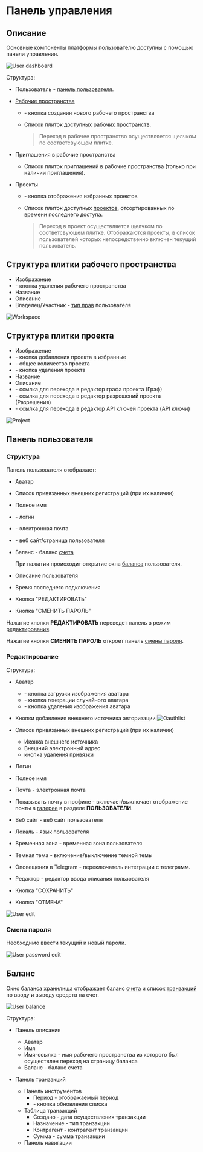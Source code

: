 # Панель управления

## Описание

Основные компоненты платформы пользователю доступны с помощью панели управления.

![User dashboard](/images/common/dashboard.png)

Структура:

- <span class="iconify-inline" data-icon="mdi:account"></span> Пользователь - [панель пользователя](#панель-пользователя).
- [Рабочие пространства][1]

  - <span class='iconify-inline' data-icon='mdi:plus'></span> - кнопка создания нового рабочего пространства
  - Список плиток доступных [рабочих пространств][1].

    > Переход в рабочее пространство осуществляется щелчком по соответсвующем плитке.

- Приглашения в рабочие пространства

  - Список плиток приглашений в рабочие пространства (только при наличии приглашения).

- Проекты

  - <span class="iconify-inline" data-icon="mdi:star"></span> - кнопка отображения избранных проектов
  - Список плиток доступных [проектов][2], отсортированных по времени последнего доступа.

    > Переход в проект осуществляется щелчком по соответсвующем плитке. Отображаются проекты, в список пользователей которых непосредственно включен текущий пользователь.

## Структура плитки рабочего пространства

- Изображение
- <span class="iconify-inline" data-icon="mdi:delete"></span> - кнопка удаления рабочего пространства
- Название
- Описание
- Владелец/Участник - [тип прав][3] пользователя

![Workspace](/images/common/dashboard_workspace_panel.png)

## Структура плитки проекта

- Изображение
- <span class="iconify-inline" data-icon="mdi:star"></span> - кнопка добавления проекта в избранные
- <span class='iconify-inline' data-icon='ph:number-square-two-fill' style="color: green"></span> - общее количество <span class="iconify-inline" data-icon="mdi:star"></span> проекта
- <span class="iconify-inline" data-icon="mdi:delete"></span> - кнопка удаления проекта
- Название
- Описание
- <span class="iconify-inline" data-icon="mdi:sitemap"></span> - cсылка для перехода в редактор графа проекта (Граф)
- <span class="iconify-inline" data-icon="mdi:shield-account"></span> - cсылка для перехода в редактор разрешений проекта (Разрешения)
- <span class="iconify-inline" data-icon="mdi:shield-key"></span> - cсылка для перехода в редактор API ключей проекта (API ключи)

![Project](/images/common/dashboard_project_panel.png)

## Панель пользователя

### Структура

Панель пользователя отображает:

- Аватар
- Список привязанных внешних регистраций (при их наличии)
- Полное имя
- <span class="iconify-inline" data-icon="mdi:at"></span> - логин
- <span class="iconify-inline" data-icon="mdi:email"></span> - электронная почта
- <span class="iconify-inline" data-icon="mdi:link"></span> - веб сайт/страница пользователя
- <span class='iconify-inline' data-icon='mdi:wallet'></span> Баланс - баланс [счета][1]

  При нажатии происходит открытие окна [баланса](#баланс) пользователя.

- Описание пользователя
- Время последнего подключения
- Кнопка "РЕДАКТИРОВАТЬ"
- Кнопка "СМЕНИТЬ ПАРОЛЬ"

Нажатие кнопки **РЕДАКТИРОВАТЬ** переведет панель в режим [редактирования](#редактирование).

Нажатие кнопки **СМЕНИТЬ ПАРОЛЬ** откроет панель [смены пароля](#смена-пароля).

### Редактирование

Структура:

- Аватар
  - <span class="iconify-inline" data-icon="mdi:pencil"/> - кнопка загрузки изображения аватара
  - <span class="iconify-inline" data-icon="mdi:account-cog"/> - кнопка генерации случайного аватара
  - <span class="iconify-inline" data-icon="mdi:delete"/> - кнопка удаления изображения аватара

- Кнопки добавления внешнего источника авторизации
  ![Oauthlist](/images/common/oauth_list.png)

- Список привязанных внешних регистраций (при их наличии)
  - Иконка внешнего источника
  - Внешний электронный адрес
  - <span class="iconify-inline" data-icon="mdi:close-circle"></span> кнопка удаления привязки

- Логин
- Полное имя
- Почта - электронная почта
- <span class="iconify-inline" data-icon="mdi:checkbox-blank-outline"></span> Показывать почту в профиле - включает/выключает отображение почты в [галерее][6] в разделе **ПОЛЬЗОВАТЕЛИ**.
- Веб сайт - веб сайт пользователя
- Локаль - язык пользователя
- Временная зона - временная зона пользователя
- Темная тема - включение/выключение темной темы
- Оповещения в Telegram - переключатель интеграции с телеграмм.
- Редактор - редактор ввода описания пользователя
- Кнопка "СОХРАНИТЬ"
- Кнопка "ОТМЕНА"

![User edit](/images/common/dashboard_user_edit.png)

### Смена пароля

Необходимо ввести текущий и новый пароли.

![User password edit](/images/common/dashboard_user_password.png)

## Баланс

Окно баланса хранилища отображает баланс [счета][4] и список [транзакций][5] по вводу и выводу средств на счет.

![User balance](/images/common/dashboard_user_balance.png)

Структура:

- Панель описания

  - Аватар
  - Имя
  - Имя-ссылка - имя рабочего пространства из которого был осуществлен переход на страницу баланса
  - <span class='iconify-inline' data-icon='mdi:wallet'></span> Баланс - баланс счета

- Панель транзакций
  - Панель инструментов
    - Период <span class='iconify-inline' data-icon='mdi:calendar-range'></span> - отображаемый период
    - <span class='iconify-inline' data-icon='mdi:refresh'></span> - кнопка обновления списка
  - Таблица транзакций
    - Создано - дата осуществления транзакции
    - Назначение - тип транзакции
    - Контрагент - контрагент транзакции
    - Сумма - сумма транзакции
  - Панель навигации

[1]: /desc/finance.md#cчета
[2]: /desc/finance.md#транзакции
[3]: /desc/workspace.md#участники
[4]: ./workspace.md
[5]: ./project.md
[6]: ./explorer.md
